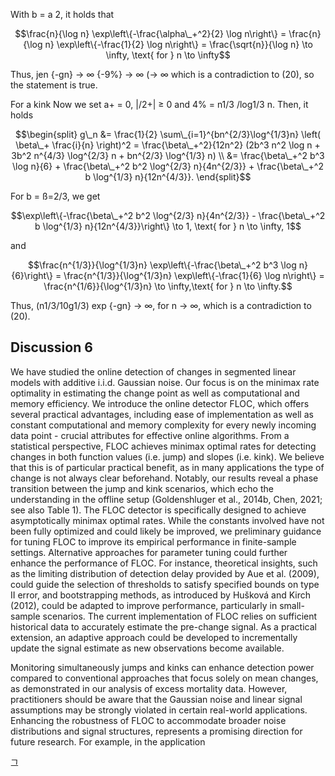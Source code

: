 With b = a 2, it holds that

$$\frac{n}{\log n} \exp\left\{-\frac{\alpha\_+^2}{2} \log n\right\} = \frac{n}{\log n} \exp\left\{-\frac{1}{2} \log n\right\} = \frac{\sqrt{n}}{\log n} \to \infty, \text{ for } n \to \infty$$

Thus, jen {-gn} -> ∞ {-9%} → ∞ (-> ∞ which is a contradiction to (20), so the statement is true.

For a kink Now we set a+ = 0, |/2+| ≥ 0 and 4% = n1/3 /log1/3 n. Then, it holds

$$\begin{split} g\_n &= \frac{1}{2} \sum\_{i=1}^{bn^{2/3}\log^{1/3}n} \left( \beta\_+ \frac{i}{n} \right)^2 = \frac{\beta\_+^2}{12n^2} (2b^3 n^2 \log n + 3b^2 n^{4/3} \log^{2/3} n + bn^{2/3} \log^{1/3} n) \\ &= \frac{\beta\_+^2 b^3 \log n}{6} + \frac{\beta\_+^2 b^2 \log^{2/3} n}{4n^{2/3}} + \frac{\beta\_+^2 b \log^{1/3} n}{12n^{4/3}}. \end{split}$$

For b = ß=2/3, we get

$$\exp\left\{-\frac{\beta\_+^2 b^2 \log^{2/3} n}{4n^{2/3}} - \frac{\beta\_+^2 b \log^{1/3} n}{12n^{4/3}}\right\} \to 1, \text{ for } n \to \infty, 1$$

and

$$\frac{n^{1/3}}{\log^{1/3}n} \exp\left\{-\frac{\beta\_+^2 b^3 \log n}{6}\right\} = \frac{n^{1/3}}{\log^{1/3}n} \exp\left\{-\frac{1}{6} \log n\right\} = \frac{n^{1/6}}{\log^{1/3}n} \to \infty,\text{ for } n \to \infty.$$

Thus, (n1/3/10g1/3) exp {-gn} -> ∞, for n -> ∞, which is a contradiction to (20).

## Discussion 6

We have studied the online detection of changes in segmented linear models with additive i.i.d. Gaussian noise. Our focus is on the minimax rate optimality in estimating the change point as well as computational and memory efficiency. We introduce the online detector FLOC, which offers several practical advantages, including ease of implementation as well as constant computational and memory complexity for every newly incoming data point - crucial attributes for effective online algorithms. From a statistical perspective, FLOC achieves minimax optimal rates for detecting changes in both function values (i.e. jump) and slopes (i.e. kink). We believe that this is of particular practical benefit, as in many applications the type of change is not always clear beforehand. Notably, our results reveal a phase transition between the jump and kink scenarios, which echo the understanding in the offline setup (Goldenshluger et al., 2014b, Chen, 2021; see also Table 1). The FLOC detector is specifically designed to achieve asymptotically minimax optimal rates. While the constants involved have not been fully optimized and could likely be improved, we preliminary guidance for tuning FLOC to improve its empirical performance in finite-sample settings. Alternative approaches for parameter tuning could further enhance the performance of FLOC. For instance, theoretical insights, such as the limiting distribution of detection delay provided by Aue et al. (2009), could guide the selection of thresholds to satisfy specified bounds on type II error, and bootstrapping methods, as introduced by Hušková and Kirch (2012), could be adapted to improve performance, particularly in small-sample scenarios. The current implementation of FLOC relies on sufficient historical data to accurately estimate the pre-change signal. As a practical extension, an adaptive approach could be developed to incrementally update the signal estimate as new observations become available.

Monitoring simultaneously jumps and kinks can enhance detection power compared to conventional approaches that focus solely on mean changes, as demonstrated in our analysis of excess mortality data. However, practitioners should be aware that the Gaussian noise and linear signal assumptions may be strongly violated in certain real-world applications. Enhancing the robustness of FLOC to accommodate broader noise distributions and signal structures, represents a promising direction for future research. For example, in the application

그